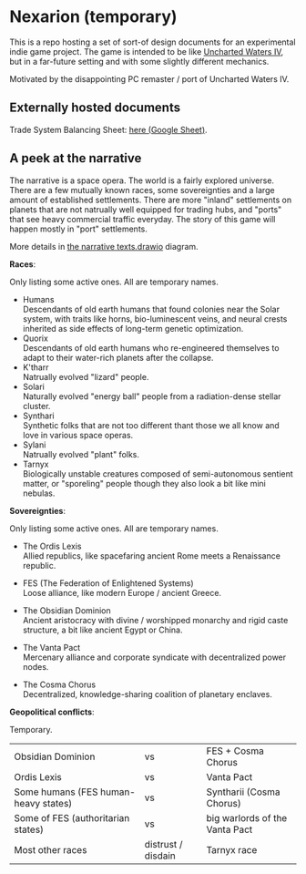 # Nexarion (temporary)

This is a repo hosting a set of sort-of design documents for an experimental indie game project. The game is intended to be like [Uncharted Waters IV](https://store.steampowered.com/app/1424800/Uncharted_Waters_IV_HD_Version/), but in a far-future setting and with some slightly different mechanics.

Motivated by the disappointing PC remaster / port of Uncharted Waters IV.

## Externally hosted documents

Trade System Balancing Sheet: [here (Google Sheet)](https://docs.google.com/spreadsheets/d/1UFZz6B97ojAMlQY8WkVzC41KoKGSq5iycUdhuf7L4mo/edit?usp=sharing).

## A peek at the narrative

The narrative is a space opera. The world is a fairly explored universe. There are a few mutually known races, some sovereignties and a large amount of established settlements. There are more "inland" settlements on planets that are not natrually well equipped for trading hubs, and "ports" that see heavy commercial traffic everyday. The story of this game will happen mostly in "port" settlements.

More details in [the narrative texts.drawio](./designs/narrative%20texts.drawio) diagram.

**Races**:

Only listing some active ones. All are temporary names.

- Humans  
    Descendants of old earth humans that found colonies near the Solar system, with traits like horns, bio-luminescent veins, and neural crests inherited as side effects of long-term genetic optimization.
- Quorix  
    Descendants of old earth humans who re-engineered themselves to adapt to their water-rich planets after the collapse.
- K'tharr  
    Natrually evolved "lizard" people.
- Solari  
    Naturally evolved "energy ball" people from a radiation-dense stellar cluster.
- Synthari  
    Synthetic folks that are not too different thant those we all know and love in various space operas.
- Sylani  
    Natrually evolved "plant" folks.
- Tarnyx  
    Biologically unstable creatures composed of semi-autonomous sentient matter, or "sporeling" people though they also look a bit like mini nebulas.

**Sovereignties**:

Only listing some active ones. All are temporary names.

- The Ordis Lexis  
    Allied republics, like spacefaring ancient Rome meets a Renaissance republic.

- FES (The Federation of Enlightened Systems)  
    Loose alliance, like modern Europe / ancient Greece.

- The Obsidian Dominion  
    Ancient aristocracy with divine / worshipped monarchy and rigid caste structure, a bit like ancient Egypt or China.

- The Vanta Pact  
    Mercenary alliance and corporate syndicate with decentralized power nodes.

- The Cosma Chorus  
    Decentralized, knowledge-sharing coalition of planetary enclaves.

**Geopolitical conflicts**:

Temporary.

| | | |
| -------- | ------- | ------- |
| Obsidian Dominion  |  vs  | FES + Cosma Chorus |
| Ordis Lexis        |  vs  | Vanta Pact |
| Some humans (FES human-heavy states)  |  vs  | Syntharii (Cosma Chorus) |
| Some of FES (authoritarian states)  |  vs  | big warlords of the Vanta Pact |
| Most other races  |  distrust / disdain  | Tarnyx race |